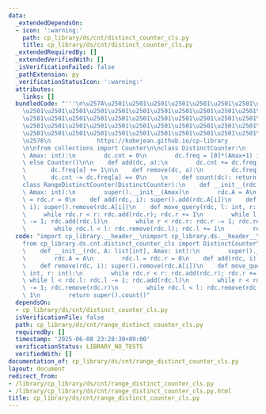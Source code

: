 ```yaml
---
data:
  _extendedDependsOn:
  - icon: ':warning:'
    path: cp_library/ds/cnt/distinct_counter_cls.py
    title: cp_library/ds/cnt/distinct_counter_cls.py
  _extendedRequiredBy: []
  _extendedVerifiedWith: []
  _isVerificationFailed: false
  _pathExtension: py
  _verificationStatusIcon: ':warning:'
  attributes:
    links: []
  bundledCode: "'''\n\u257A\u2501\u2501\u2501\u2501\u2501\u2501\u2501\u2501\u2501\u2501\
    \u2501\u2501\u2501\u2501\u2501\u2501\u2501\u2501\u2501\u2501\u2501\u2501\u2501\
    \u2501\u2501\u2501\u2501\u2501\u2501\u2501\u2501\u2501\u2501\u2501\u2501\u2501\
    \u2501\u2501\u2501\u2501\u2501\u2501\u2501\u2501\u2501\u2501\u2501\u2501\u2501\
    \u2501\u2501\u2501\u2501\u2501\u2501\u2501\u2501\u2501\u2501\u2501\u2501\u2501\
    \u2578\n             https://kobejean.github.io/cp-library               \n'''\n\
    \n\nfrom collections import Counter\n\nclass DistinctCounter:\n    def __init__(dc,\
    \ Amax: int):\n        dc.cnt = 0\n        dc.freq = [0]*(Amax+1) if Amax < 5_000_000\
    \ else Counter()\n\n    def add(dc, a):\n        dc.cnt += dc.freq[a] == 0\n \
    \       dc.freq[a] += 1\n\n    def remove(dc, a):\n        dc.freq[a] -= 1\n \
    \       dc.cnt -= dc.freq[a] == 0\n    \n    def count(dc): return dc.cnt\n\n\
    class RangeDistinctCounter(DistinctCounter):\n    def __init__(rdc, A: list[int],\
    \ Amax: int):\n        super().__init__(Amax)\n        rdc.A = A\n        rdc.l\
    \ = rdc.r = 0\n    def add(rdc, i): super().add(rdc.A[i])\n    def remove(rdc,\
    \ i): super().remove(rdc.A[i])\n    def move_query(rdc, l: int, r: int):\n   \
    \     while rdc.r < r: rdc.add(rdc.r); rdc.r += 1\n        while l < rdc.l: rdc.l\
    \ -= 1; rdc.add(rdc.l)\n        while r < rdc.r: rdc.r -= 1; rdc.remove(rdc.r)\n\
    \        while rdc.l < l: rdc.remove(rdc.l); rdc.l += 1\n        return super().count()\n"
  code: "import cp_library.__header__\nimport cp_library.ds.__header__\nimport cp_library.ds.cnt.__header__\n\
    from cp_library.ds.cnt.distinct_counter_cls import DistinctCounter\n\nclass RangeDistinctCounter(DistinctCounter):\n\
    \    def __init__(rdc, A: list[int], Amax: int):\n        super().__init__(Amax)\n\
    \        rdc.A = A\n        rdc.l = rdc.r = 0\n    def add(rdc, i): super().add(rdc.A[i])\n\
    \    def remove(rdc, i): super().remove(rdc.A[i])\n    def move_query(rdc, l:\
    \ int, r: int):\n        while rdc.r < r: rdc.add(rdc.r); rdc.r += 1\n       \
    \ while l < rdc.l: rdc.l -= 1; rdc.add(rdc.l)\n        while r < rdc.r: rdc.r\
    \ -= 1; rdc.remove(rdc.r)\n        while rdc.l < l: rdc.remove(rdc.l); rdc.l +=\
    \ 1\n        return super().count()"
  dependsOn:
  - cp_library/ds/cnt/distinct_counter_cls.py
  isVerificationFile: false
  path: cp_library/ds/cnt/range_distinct_counter_cls.py
  requiredBy: []
  timestamp: '2025-06-08 23:28:30+09:00'
  verificationStatus: LIBRARY_NO_TESTS
  verifiedWith: []
documentation_of: cp_library/ds/cnt/range_distinct_counter_cls.py
layout: document
redirect_from:
- /library/cp_library/ds/cnt/range_distinct_counter_cls.py
- /library/cp_library/ds/cnt/range_distinct_counter_cls.py.html
title: cp_library/ds/cnt/range_distinct_counter_cls.py
---
```

